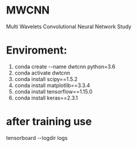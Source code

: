 # MWCNN
Multi Wavelets Convolutional Neural Network Study

# Enviroment:
1. conda create --name dwtcnn python=3.6
2. conda activate dwtcnn
3. conda install scipy==1.5.2
4. conda install matplotlib==3.3.4
5. conda install tensorflow==1.15.0
6. conda install keras==2.3.1

# after training use
tensorboard --logdir logs
